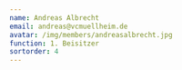 ```yaml
---
name: Andreas Albrecht
email: andreas@vcmuellheim.de
avatar: /img/members/andreasalbrecht.jpg
function: 1. Beisitzer
sortorder: 4
---
```

